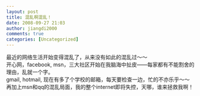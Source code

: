 ```yaml
---
layout: post
title: 混乱啊混乱！
date: 2008-09-27 21:03
author: jiangdi2000
comments: true
categories: [Uncategorized]
---
```

<div id="msgcns!C840C88DA912213B!1196" class="bvMsg"><div>最近的网络生活开始变得混乱了，从来没有如此的混乱过～～</div>
<div>开心网，facebook, msn，三大社区开始在我脑海中扯皮——每家都有不能割舍的理由，乱就一个字。</div>
<div>gmail, hotmail, 现在有多了个学校的邮箱，每天要检查一边，忙的不亦乐乎～～</div>
<div>再加上msn和qq的混乱局面，我的整个internet即将失控，天哪，谁来拯救我啊！</div></div>
